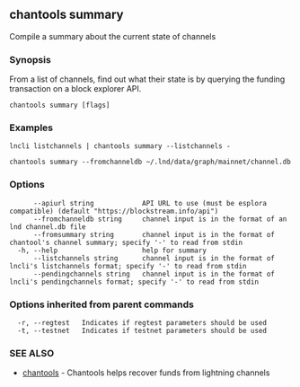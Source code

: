 ## chantools summary

Compile a summary about the current state of channels

### Synopsis

From a list of channels, find out what their state is by
querying the funding transaction on a block explorer API.

```
chantools summary [flags]
```

### Examples

```
lncli listchannels | chantools summary --listchannels -

chantools summary --fromchanneldb ~/.lnd/data/graph/mainnet/channel.db
```

### Options

```
      --apiurl string            API URL to use (must be esplora compatible) (default "https://blockstream.info/api")
      --fromchanneldb string     channel input is in the format of an lnd channel.db file
      --fromsummary string       channel input is in the format of chantool's channel summary; specify '-' to read from stdin
  -h, --help                     help for summary
      --listchannels string      channel input is in the format of lncli's listchannels format; specify '-' to read from stdin
      --pendingchannels string   channel input is in the format of lncli's pendingchannels format; specify '-' to read from stdin
```

### Options inherited from parent commands

```
  -r, --regtest   Indicates if regtest parameters should be used
  -t, --testnet   Indicates if testnet parameters should be used
```

### SEE ALSO

* [chantools](chantools.md)	 - Chantools helps recover funds from lightning channels


